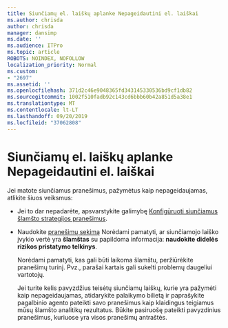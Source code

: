 ```yaml
---
title: Siunčiamų el. laiškų aplanke Nepageidautini el. laiškai
ms.author: chrisda
author: chrisda
manager: dansimp
ms.date: ''
ms.audience: ITPro
ms.topic: article
ROBOTS: NOINDEX, NOFOLLOW
localization_priority: Normal
ms.custom:
- "2697"
ms.assetid: ''
ms.openlocfilehash: 371d2c46e9048365fd343145330536bd9cf1db82
ms.sourcegitcommit: 1002f510fadb92c143cd6bbb60b42a851d5a38e1
ms.translationtype: MT
ms.contentlocale: lt-LT
ms.lasthandoff: 09/20/2019
ms.locfileid: "37062808"
---
```

# <a name="outbound-email-to-junk-email-folder"></a>Siunčiamų el. laiškų aplanke Nepageidautini el. laiškai

Jei matote siunčiamus pranešimus, pažymėtus kaip nepageidaujamas, atlikite šiuos veiksmus:

- Jei to dar nepadarėte, apsvarstykite galimybę [Konfigūruoti siunčiamus šlamšto strategijos pranešimus](https://docs.microsoft.com/office365/securitycompliance/configure-the-outbound-spam-policy).

- Naudokite [pranešimų sekimą](https://docs.microsoft.com/office365/securitycompliance/message-trace-scc) Norėdami pamatyti, ar siunčiamojo laiško įvykio vertė yra **šlamštas** su papildoma informacija: **naudokite didelės rizikos pristatymo telkinys**.

  Norėdami pamatyti, kas gali būti laikoma šlamštu, peržiūrėkite pranešimų turinį. Pvz., parašai kartais gali sukelti problemų daugeliui vartotojų.

  Jei turite kelis pavyzdžius teisėtų siunčiamų laiškų, kurie yra pažymėti kaip nepageidaujamas, atidarykite palaikymo bilietą ir paprašykite pagalbinio agento pateikti savo pranešimus kaip klaidingus teigiamus mūsų šlamšto analitikų rezultatus. Būkite pasiruošę pateikti pavyzdinius pranešimus, kuriuose yra visos pranešimų antraštės.
